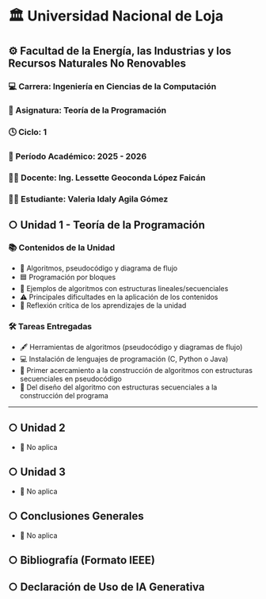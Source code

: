 # 🏛️ Universidad Nacional de Loja  
## ⚙️ Facultad de la Energía, las Industrias y los Recursos Naturales No Renovables  
### 💻 Carrera: Ingeniería en Ciencias de la Computación  
### 📘 Asignatura: Teoría de la Programación  
### 🕓 Ciclo: 1  
### 📅 Período Académico: 2025 - 2026  
### 👩‍🏫 Docente: Ing. Lessette Geoconda López Faicán  
### 👩‍🎓 Estudiante: Valeria Idaly Agila Gómez  
## ○ Unidad 1 - Teoría de la Programación

### 📚 Contenidos de la Unidad
- 🧩 Algoritmos, pseudocódigo y diagrama de flujo
- 🟦 Programación por bloques
- 📂 Ejemplos de algoritmos con estructuras lineales/secuenciales
- ⚠️ Principales dificultades en la aplicación de los contenidos
- 📝 Reflexión crítica de los aprendizajes de la unidad

### 🛠️ Tareas Entregadas
- 🖋️ Herramientas de algoritmos (pseudocódigo y diagramas de flujo)
- 💻 Instalación de lenguajes de programación (C, Python o Java)
- 🚀 Primer acercamiento a la construcción de algoritmos con estructuras secuenciales en pseudocódigo
- 🔹 Del diseño del algoritmo con estructuras secuenciales a la construcción del programa

---

## ○ Unidad 2
- 🚫 No aplica

## ○ Unidad 3
- 🚫 No aplica

## ○ Conclusiones Generales
- 🚫 No aplica

## ○ Bibliografía (Formato IEEE)


## ○ Declaración de Uso de IA Generativa
